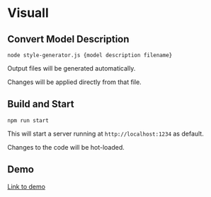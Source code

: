 # Visuall

## Convert Model Description
`node style-generator.js {model description filename}`

Output files will be generated automatically.

Changes will be applied directly from that file.

## Build and Start

`npm run start`

This will start a server running at `http://localhost:1234` as default.

Changes to the code will be hot-loaded.

## Demo

[Link to demo](https://ahmetcandiroglu.github.io/visuall)